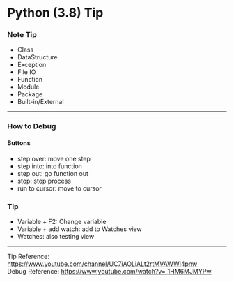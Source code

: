 # Python (3.8) Tip
### Note Tip
- Class
- DataStructure
- Exception
- File IO
- Function
- Module
- Package
- Built-in/External

---
### How to Debug
#### Buttons
- step over: move one step
- step into: into function
- step out: go function out
- stop: stop process
- run to cursor: move to cursor

### Tip
- Variable + F2: Change variable
- Variable + add watch: add to Watches view
- Watches: also testing view

---
Tip Reference: https://www.youtube.com/channel/UC7iAOLiALt2rtMVAWWl4pnw  
Debug Reference: https://www.youtube.com/watch?v=_1HM6MJMYPw